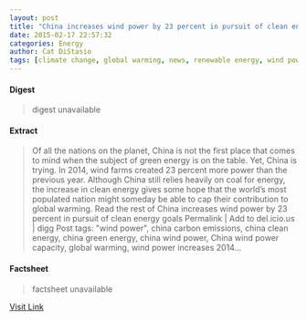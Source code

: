 ```yaml
---
layout: post
title: "China increases wind power by 23 percent in pursuit of clean energy goals"
date: 2015-02-17 22:57:32
categories: Energy
author: Cat DiStasio
tags: [climate change, global warming, news, renewable energy, wind power, china carbon emissions, china clean energy, china green energy, china wind power, china wind power capacity, wind power increases 2014]
---
```



#### Digest
>digest unavailable

#### Extract
>Of all the nations on the planet, China is not the first place that comes to mind when the subject of green energy is on the table. Yet, China is trying. In 2014, wind farms created 23 percent more power than the previous year. Although China still relies heavily on coal for energy, the increase in clean energy gives some hope that the world’s most populated nation might someday be able to cap their contribution to global warming. Read the rest of China increases wind power by 23 percent in pursuit of clean energy goals Permalink | Add to del.icio.us | digg Post tags: "wind power", china carbon emissions, china clean energy, china green energy, china wind power, China wind power capacity, global warming, wind power increases 2014...

#### Factsheet
>factsheet unavailable

[Visit Link](http://inhabitat.com/china-increases-wind-power-by-23-percent-in-pursuit-of-clean-energy-goals/)


